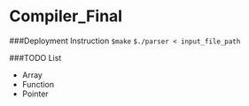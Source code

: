 # Compiler_Final

###Deployment Instruction
`$make`
`$./parser < input_file_path`

###TODO List
- Array
- Function
- Pointer
